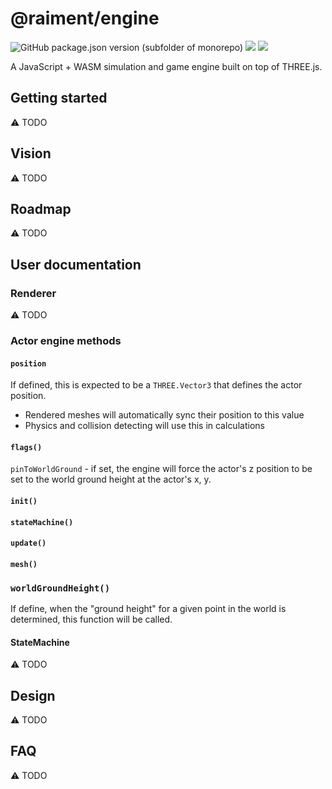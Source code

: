 # @raiment/engine

![GitHub package.json version (subfolder of monorepo)](https://img.shields.io/github/package-json/v/raiment-studios/monorepo?filename=source%2Flib%2Fengine%2Fpackage.json)
![](https://img.shields.io/badge/license-MIT-039)
[![](https://img.shields.io/badge/feedback-welcome!-1a6)](https://github.com/raiment-studios/monorepo/discussions)

A JavaScript + WASM simulation and game engine built on top of THREE.js.

## Getting started

⚠️ TODO

## Vision

⚠️ TODO

## Roadmap

⚠️ TODO

## User documentation

### Renderer

⚠️ TODO

### Actor engine methods

#### `position`

If defined, this is expected to be a `THREE.Vector3` that defines the actor position.

-   Rendered meshes will automatically sync their position to this value
-   Physics and collision detecting will use this in calculations

#### `flags()`

`pinToWorldGround` - if set, the engine will force the actor's z position to be set to the world ground height at the actor's x, y.

#### `init()`

#### `stateMachine()`

#### `update()`

#### `mesh()`

### `worldGroundHeight()`

If define, when the "ground height" for a given point in the world is determined, this function will be called.

#### StateMachine

⚠️ TODO

## Design

⚠️ TODO

## FAQ

⚠️ TODO
